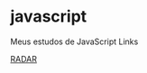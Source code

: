 # javascript
 Meus estudos de JavaScript
 Links
 <p><a href="https://github.com/vpitthan/javascript/exercicios/ex010/ex010.html" target="_eblank">RADAR</a></p>
